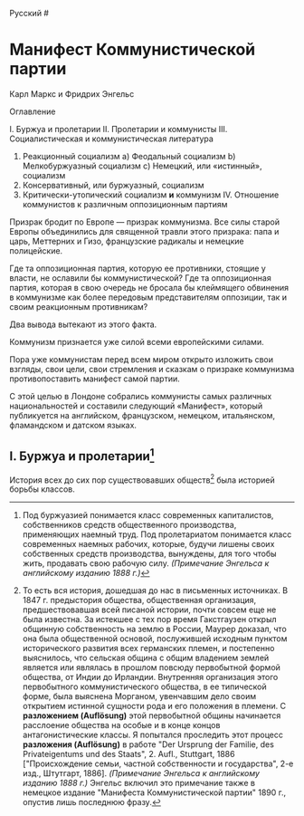 Русский #

# Манифест Коммунистической партии

Карл Маркс и Фридрих Энгельс

Оглавление

I. Буржуа и пролетарии
II. Пролетарии и коммунисты
III. Социалистическая и коммунистическая литература
1. Реакционный социализм
а) Феодальный социализм
b) Мелкобуржуазный социализм
с) Немецкий, или «истинный», социализм
2. Консервативный, или буржуазный, социализм
3. Критически-утопический социализм **и** коммунизм
IV. Отношение коммунистов к различным оппозиционным партиям


Призрак бродит по Европе — призрак коммунизма. Все силы старой Европы объединились для священной травли этого призрака: папа и царь, Меттерних и Гизо, французские радикалы и немецкие полицейские.

Где та оппозиционная партия, которую ее противники, стоящие у власти, не ославили бы коммунистической? Где та оппозиционная партия, которая в свою очередь не бросала бы клеймящего обвинения в коммунизме как более передовым представителям оппозиции, так и своим реакционным противникам?

Два вывода вытекают из этого факта.

Коммунизм признается уже силой всеми европейскими силами.

Пора уже коммунистам перед всем миром открыто изложить свои взгляды, свои цели, свои стремления и сказкам о призраке коммунизма противопоставить манифест самой партии.

С этой целью в Лондоне собрались коммунисты самых различных национальностей и составили следующий «Манифест», который публикуется на английском, французском, немецком, итальянском, фламандском и датском языках.

## I. Буржуа и пролетарии[^1]

[^1]: Под буржуазией понимается класс современных капиталистов, собственников средств общественного производства, применяющих наемный труд. Под пролетариатом понимается класс современных наемных рабочих, которые, будучи лишены своих собственных средств производства, вынуждены, для того чтобы жить, продавать свою рабочую силу. *(Примечание Энгельса к английскому изданию 1888 г.)*

История всех до сих пор существовавших обществ[^2] была историей борьбы классов.

[^2]: То есть вся история, дошедшая до нас в письменных источниках. В 1847 г. предыстория общества, общественная организация, предшествовавшая всей писаной истории, почти совсем еще не была известна. За истекшее с тех пор время Гакстгаузен открыл общинную собственность на землю в России, Маурер доказал, что она была общественной основой, послужившей исходным пунктом исторического развития всех германских племен, и постепенно выяснилось, что сельская община с общим владением землей является или являлась в прошлом повсюду первобытной формой общества, от Индии до Ирландии. Внутренняя организация этого первобытного коммунистического общества, в ее типической форме, была выяснена Морганом, увенчавшим дело своим открытием истинной сущности рода и его положения в племени. С **разложением (Auflösung)** этой первобытной общины начинается расслоение общества на особые и в конце концов антагонистические классы. Я попытался проследить этот процесс **разложения (Auflösung)** в работе "Der Ursprung der Familie, des Privateigentums und des Staats", 2. Aufl., Stuttgart, 1886 ["Происхождение семьи, частной собственности и государства", 2-е изд., Штутгарт, 1886]. *(Примечание Энгельса к английскому изданию 1888 г.)* Энгельс включил это примечание также в немецкое издание "Манифеста Коммунистической партии" 1890 г., опустив лишь последнюю фразу.